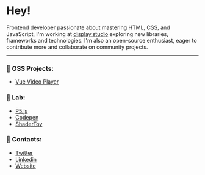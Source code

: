 # Hey!

Frontend developer passionate about mastering HTML, CSS, and JavaScript, I'm working at [display.studio](https://www.display.design/) exploring new libraries, frameworks and technologies.
I'm also an open-source enthusiast, eager to contribute more and collaborate on community projects.

--- 
### 👐 OSS Projects:
- [Vue Video Player](https://github.com/display-design-studio/vue-player)

### 🧪 Lab:
- [P5.js](https://editor.p5js.org/LucaArgentieri/sketches)
- [Codepen](https://codepen.io/LucaArgentieri)
- [ShaderToy](https://www.shadertoy.com/user/Lucaaaaaah)


  
### 📮 Contacts: 
- <a href="https://x.com/luca_argentieri">Twitter</a>
- <a target="_blank" href="https://www.linkedin.com/in/luca-argentieri/">Linkedin</a>
- <a href="https://lucaargentieri.github.io/">Website</a>
